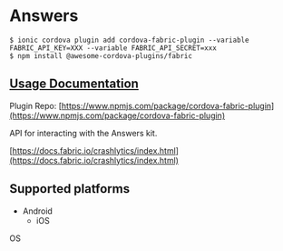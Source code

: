 # Answers

```text
$ ionic cordova plugin add cordova-fabric-plugin --variable FABRIC_API_KEY=XXX --variable FABRIC_API_SECRET=xxx
$ npm install @awesome-cordova-plugins/fabric
```

## [Usage Documentation](https://danielsogl.gitbook.io/awesome-cordova-plugins/plugins/fabric/)

Plugin Repo: [https://www.npmjs.com/package/cordova-fabric-plugin](https://www.npmjs.com/package/cordova-fabric-plugin)

API for interacting with the Answers kit.

[https://docs.fabric.io/crashlytics/index.html](https://docs.fabric.io/crashlytics/index.html)

## Supported platforms

* Android
  * iOS

OS

